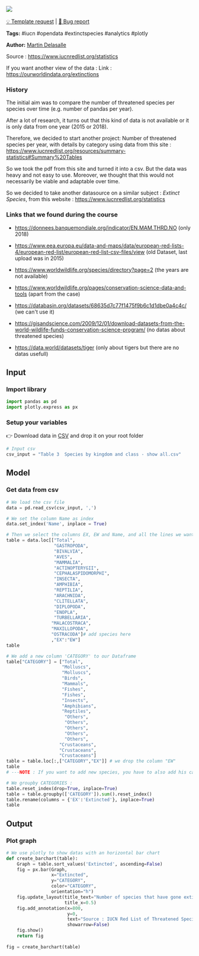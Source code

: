 <a href="https://app.naas.ai/user-redirect/naas/downloader?url=https://raw.githubusercontent.com/jupyter-naas/awesome-notebooks/master/IUCN/IUCN_Extinct_species.ipynb" target="_parent"><img src="https://naasai-public.s3.eu-west-3.amazonaws.com/open_in_naas.svg"/></a><br><br><a href="https://github.com/jupyter-naas/awesome-notebooks/issues/new?assignees=&labels=&template=template-request.md&title=Tool+-+Action+of+the+notebook+">💡 Template request</a> | <a href="https://github.com/jupyter-naas/awesome-notebooks/issues/new?assignees=&labels=&template=bug_report.md&title=IUCN+-+Extinct+species:+Error+short+description">🚨 Bug report</a>

**Tags:** #iucn #opendata #extinctspecies #analytics #plotly

**Author:** [Martin Delasalle](https://github.com/delasalle-sio-martin)

Source : https://www.iucnredlist.org/statistics

If you want another view of the data : Link : https://ourworldindata.org/extinctions

### History
The initial aim was to compare the number of threatened species per species over time (e.g. number of pandas per year).

After a lot of research, it turns out that this kind of data is not available or it is only data from one year (2015 or 2018).

Therefore, we decided to start another project: Number of threatened species per year, with details by category using data from this site : https://www.iucnredlist.org/resources/summary-statistics#Summary%20Tables

So we took the pdf from this site and turned it into a csv.
But the data was heavy and not easy to use. Moreover, we thought that this would not necessarily be viable and adaptable over time.

So we decided to take another datasource on a similar subject : *Extinct Species*, from this website : https://www.iucnredlist.org/statistics

### Links that we found during the course 

- https://donnees.banquemondiale.org/indicator/EN.MAM.THRD.NO (only 2018)

- https://www.eea.europa.eu/data-and-maps/data/european-red-lists-4/european-red-list/european-red-list-csv-files/view (old Dataset, last upload was in 2015)

- https://www.worldwildlife.org/species/directory?page=2 (the years are not available)

- https://www.worldwildlife.org/pages/conservation-science-data-and-tools (apart from the case)

- https://databasin.org/datasets/68635d7c77f1475f9b6c1d1dbe0a4c4c/ (we can't use it)

- https://gisandscience.com/2009/12/01/download-datasets-from-the-world-wildlife-funds-conservation-science-program/ (no datas about threatened species)

- https://data.world/datasets/tiger (only about tigers but there are no datas usefull)

## Input

### Import library


```python
import pandas as pd
import plotly.express as px
```

### Setup your variables

👉 Download data in [CSV](https://www.iucnredlist.org/statistics) and drop it on your root folder


```python
# Input csv
csv_input = "Table 3  Species by kingdom and class - show all.csv"
```

## Model

### Get data from csv


```python
# We load the csv file
data = pd.read_csv(csv_input, ',')

# We set the column Name as index
data.set_index('Name', inplace = True)

# Then we select the columns EX, EW and Name, and all the lines we want in the graph
table = data.loc[["Total",
                  "GASTROPODA",
                  "BIVALVIA",
                  "AVES",
                  "MAMMALIA",
                  "ACTINOPTERYGII",
                  "CEPHALASPIDOMORPHI",
                  "INSECTA",
                  "AMPHIBIA",
                  "REPTILIA",
                  "ARACHNIDA",
                  "CLITELLATA",
                  "DIPLOPODA",
                  "ENOPLA",
                  "TURBELLARIA",
                 "MALACOSTRACA",
                 "MAXILLOPODA",
                 "OSTRACODA"]# add species here
                 ,"EX":"EW"]
table
```


```python
# We add a new column 'CATEGORY' to our Dataframe
table["CATEGORY"] = ["Total",
                     "Molluscs",
                     "Molluscs",
                     "Birds",
                     "Mammals",
                     "Fishes",
                     "Fishes",
                     "Insects",
                     "Amphibians",
                     "Reptiles",
                      "Others",
                      "Others",
                      "Others",
                      "Others",
                      "Others",
                    "Crustaceans",
                    "Crustaceans",
                    "Crustaceans"]
table = table.loc[:,["CATEGORY","EX"]] # we drop the column "EW"
table
# ---NOTE : If you want to add new species, you have to also add his category
```


```python
# We groupby CATEGORIES :
table.reset_index(drop=True, inplace=True)
table = table.groupby(['CATEGORY']).sum().reset_index()
table.rename(columns = {'EX':'Extincted'}, inplace=True)
table
```

## Output

### Plot graph


```python
# We use plotly to show datas with an horizontal bar chart
def create_barchart(table):
    Graph = table.sort_values('Extincted', ascending=False)
    fig = px.bar(Graph,
                 x="Extincted",
                 y="CATEGORY",
                 color="CATEGORY",
                 orientation="h")
    fig.update_layout(title_text="Number of species that have gone extinct since 1500",
                      title_x=0.5)
    fig.add_annotation(x=800,
                       y=0,
                       text="Source : IUCN Red List of Threatened Species<br>https://www.iucnredlist.org/statistics",
                       showarrow=False)
    fig.show()
    return fig
    
fig = create_barchart(table)
```


```python

```

